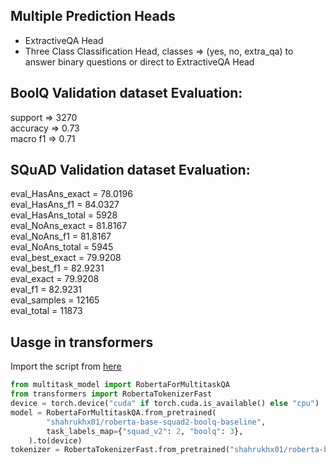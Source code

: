 ## Multiple Prediction Heads
* ExtractiveQA Head 
* Three Class Classification Head, classes => (yes, no, extra_qa) to answer binary questions or direct to ExtractiveQA Head

## BoolQ Validation dataset Evaluation: <br/>
support => 3270 <br/>
accuracy => 0.73 <br/>
macro f1 => 0.71

## SQuAD Validation dataset Evaluation: <br/>
eval_HasAns_exact      = 78.0196 <br/>
eval_HasAns_f1         = 84.0327 <br/>
eval_HasAns_total      =    5928 <br/>
eval_NoAns_exact       = 81.8167 <br/>
eval_NoAns_f1          = 81.8167 <br/>
eval_NoAns_total       =    5945 <br/>
eval_best_exact        = 79.9208 <br/>
eval_best_f1           = 82.9231 <br/>
eval_exact             = 79.9208 <br/>
eval_f1                = 82.9231 <br/>
eval_samples           =   12165 <br/>
eval_total             =   11873 

## Uasge in transformers
Import the script from [here](https://huggingface.co/shahrukhx01/roberta-base-squad2-boolq-baseline/blob/main/multitask_model.py)
```python
from multitask_model import RobertaForMultitaskQA
from transformers import RobertaTokenizerFast
device = torch.device("cuda" if torch.cuda.is_available() else "cpu")
model = RobertaForMultitaskQA.from_pretrained(
        "shahrukhx01/roberta-base-squad2-boolq-baseline",
        task_labels_map={"squad_v2": 2, "boolq": 3},
    ).to(device)
tokenizer = RobertaTokenizerFast.from_pretrained("shahrukhx01/roberta-base-squad2-boolq-baseline")
```